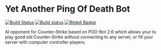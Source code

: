 Yet Another Ping Of Death Bot
=============
[![Build Status](https://travis-ci.org/jeefo/yapb.svg?branch=master)](https://travis-ci.org/jeefo/yapb) [![Build status](https://ci.appveyor.com/api/projects/status/hgd9urku0o26ym2r?svg=true)](https://ci.appveyor.com/project/jeefo/yapb) [![Bitdeli Badge](https://d2weczhvl823v0.cloudfront.net/jeefo/yapb/trend.png)](https://bitdeli.com/free "Bitdeli Badge")


AI opponent for Counter-Strike based on POD-Bot 2.6 which allows your to play good old Counter-Strike without connecting to any server, or fill your server with computer controller players.




